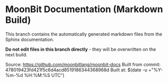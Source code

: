 # MoonBit Documentation (Markdown Build)

This branch contains the automatically generated markdown files from the Sphinx documentation.

**Do not edit files in this branch directly** - they will be overwritten on the next build.

Source: https://github.com/moonbitlang/moonbit-docs
Built from commit: 478019423fd421f5c6d4acd8519186344368968d
Built at: $(date -u +"%Y-%m-%d %H:%M:%S UTC")
